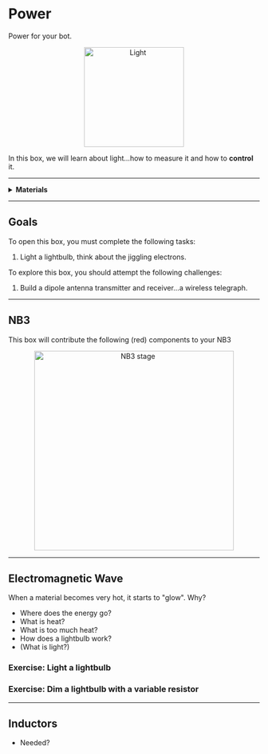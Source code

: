 # Power

Power for your bot.

<p align="center">
<img src="_images/light.png" alt="Light" width="200" height="200">
<p>

In this box, we will learn about light...how to measure it and how to **control** it.

----

<details><summary><b>Materials</b></summary><p>

Contents|Description| # |Data|Link|
:-------|:----------|:-:|:--:|:--:|
Lightbulb|Mini incandescent bulb (6 V)|1|[-D-](_data/datasheets/lamp_6V.pdf)|[-L-](https://uk.farnell.com/cml-innovative-technologies/3820al/lamp-w-e-axial-t3-8-6v-0-6w/dp/1139454)

Required|Description| # |Box|
:-------|:----------|:-:|:-:|
Multimeter|(Sealy MM18) pocket digital multimeter|1|[white](/boxes/white/README.md)|
Test Lead|Alligator clip to 0.64 mm pin (20 cm)|2|[white](/boxes/white/README.md)|

</p></details>

----

## Goals

To open this box, you must complete the following tasks:

1. Light a lightbulb, think about the jiggling electrons.

To explore this box, you should attempt the following challenges:

1. Build a dipole antenna transmitter and receiver...a wireless telegraph.

----

## NB3

This box will contribute the following (red) components to your NB3

<p align="center">
<img src="_images/NB3_light.png" alt="NB3 stage" width="400" height="400">
<p>

----

## Electromagnetic Wave

When a material becomes very hot, it starts to "glow". Why?

- Where does the energy go?
- What is heat?
- What is too much heat?
- How does a lightbulb work?
- (What is light?)

### Exercise: Light a lightbulb

### Exercise: Dim a lightbulb with a variable resistor

----

## Inductors

- Needed?
